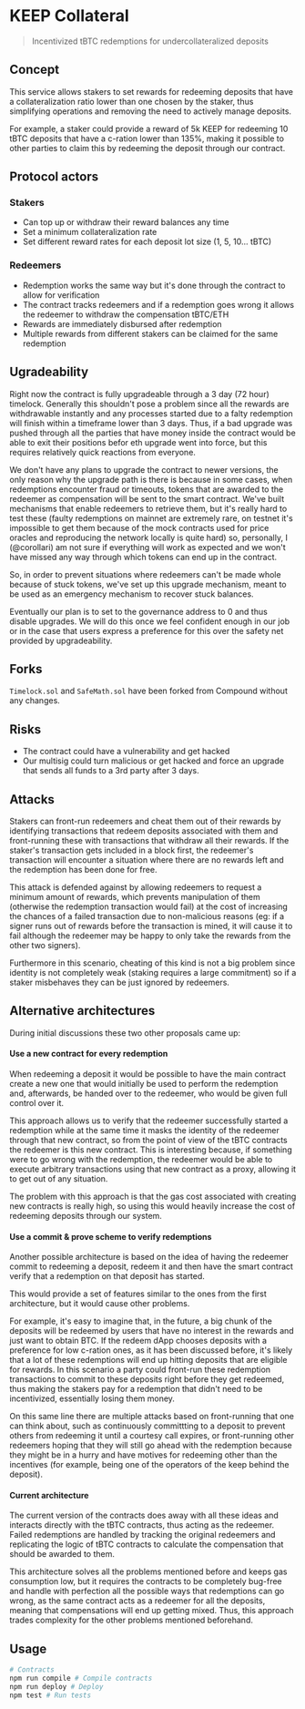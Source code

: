 # KEEP Collateral
> Incentivized tBTC redemptions for undercollateralized deposits

## Concept
This service allows stakers to set rewards for redeeming deposits that have a collateralization ratio lower than one chosen by the staker, thus simplifying operations and removing the need to actively manage deposits.

For example, a staker could provide a reward of 5k KEEP for redeeming 10 tBTC deposits that have a c-ration lower than 135%, making it possible to other parties to claim this by redeeming the deposit through our contract.

## Protocol actors
### Stakers
- Can top up or withdraw their reward balances any time
- Set a minimum collateralization rate
- Set different reward rates for each deposit lot size (1, 5, 10... tBTC)

### Redeemers
- Redemption works the same way but it's done through the contract to allow for verification
- The contract tracks redeemers and if a redemption goes wrong it allows the redeemer to withdraw the compensation tBTC/ETH
- Rewards are immediately disbursed after redemption
- Multiple rewards from different stakers can be claimed for the same redemption

## Ugradeability
Right now the contract is fully upgradeable through a 3 day (72 hour) timelock. Generally this shouldn't pose a problem since all the rewards are withdrawable instantly and any processes started due to a falty redemption will finish within a timeframe lower than 3 days. Thus, if a bad upgrade was pushed through all the parties that have money inside the contract would be able to exit their positions befor eth upgrade went into force, but this requires relatively quick reactions from everyone.

We don't have any plans to upgrade the contract to newer versions, the only reason why the upgrade path is there is because in some cases, when redemptions encounter fraud or timeouts, tokens that are awarded to the redeemer as compensation will be sent to the smart contract. We've built mechanisms that enable redeemers to retrieve them, but it's really hard to test these (faulty redemptions on mainnet are extremely rare, on testnet it's impossible to get them because of the mock contracts used for price oracles and reproducing the network locally is quite hard) so, personally, I (@corollari) am not sure if everything will work as expected and we won't have missed any way through which tokens can end up in the contract.

So, in order to prevent situations where redeemers can't be made whole because of stuck tokens, we've set up this upgrade mechanism, meant to be used as an emergency mechanism to recover stuck balances.

Eventually our plan is to set to the governance address to 0 and thus disable upgrades. We will do this once we feel confident enough in our job or in the case that users express a preference for this over the safety net provided by upgradeability.

## Forks
`Timelock.sol` and `SafeMath.sol` have been forked from Compound without any changes.

## Risks
- The contract could have a vulnerability and get hacked
- Our multisig could turn malicious or get hacked and force an upgrade that sends all funds to a 3rd party after 3 days.

## Attacks
Stakers can front-run redeemers and cheat them out of their rewards by identifying transactions that redeem deposits associated with them and front-running these with transactions that withdraw all their rewards. If the staker's transaction gets included in a block first, the redeemer's transaction will encounter a situation where there are no rewards left and the redemption has been done for free.

This attack is defended against by allowing redeemers to request a minimum amount of rewards, which prevents manipulation of them (otherwise the redemption transaction would fail) at the cost of increasing the chances of a failed transaction due to non-malicious reasons (eg: if a signer runs out of rewards before the transaction is mined, it will cause it to fail although the redeemer may be happy to only take the rewards from the other two signers).

Furthermore in this scenario, cheating of this kind is not a big problem since identity is not completely weak (staking requires a large commitment) so if a staker misbehaves they can be just ignored by redeemers.

## Alternative architectures
During initial discussions these two other proposals came up:

#### Use a new contract for every redemption
When redeeming a deposit it would be possible to have the main contract create a new one that would initially be used to perform the redemption and, afterwards, be handed over to the redeemer, who would be given full control over it.

This approach allows us to verify that the redeemer successfully started a redemption while at the same time it masks the identity of the redeemer through that new contract, so from the point of view of the tBTC contracts the redeemer is this new contract. This is interesting because, if something were to go wrong with the redemption, the redeemer would be able to execute arbitrary transactions using that new contract as a proxy, allowing it to get out of any situation.

The problem with this approach is that the gas cost associated with creating new contracts is really high, so using this would heavily increase the cost of redeeming deposits through our system.

#### Use a commit & prove scheme to verify redemptions
Another possible architecture is based on the idea of having the redeemer commit to redeeming a deposit, redeem it and then have the smart contract verify that a redemption on that deposit has started.

This would provide a set of features similar to the ones from the first architecture, but it would cause other problems.

For example, it's easy to imagine that, in the future, a big chunk of the deposits will be redeemed by users that have no interest in the rewards and just want to obtain BTC. If the redeem dApp chooses deposits with a preference for low c-ration ones, as it has been discussed before, it's likely that a lot of these redemptions will end up hitting deposits that are eligible for rewards. In this scenario a party could front-run these redemption transactions to commit to these deposits right before they get redeemed, thus making the stakers pay for a redemption that didn't need to be incentivized, essentially losing them money.

On this same line there are multiple attacks based on front-running that one can think about, such as continuously committting to a deposit to prevent others from redeeming it until a courtesy call expires, or front-running other redeemers hoping that they will still go ahead with the redemption because they might be in a hurry and have motives for redeeming other than the incentives (for example, being one of the operators of the keep behind the deposit).

#### Current architecture
The current version of the contracts does away with all these ideas and interacts directly with the tBTC contracts, thus acting as the redeemer. Failed redemptions are handled by tracking the original redeemers and replicating the logic of tBTC contracts to calculate the compensation that should be awarded to them.

This architecture solves all the problems mentioned before and keeps gas consumption low, but it requires the contracts to be completely bug-free and handle with perfection all the possible ways that redemptions can go wrong, as the same contract acts as a redeemer for all the deposits, meaning that compensations will end up getting mixed. Thus, this approach trades complexity for the other problems mentioned beforehand.

## Usage
```bash
# Contracts
npm run compile # Compile contracts
npm run deploy # Deploy
npm test # Run tests
```
<!--
# Frontend (typical CRA commands)
npm start # Start local dev server
npm run build # Build production bundle
```
-->